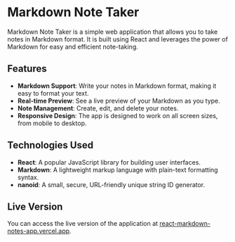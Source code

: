 # Markdown Note Taker

Markdown Note Taker is a simple web application that allows you to take notes in Markdown format. It is built using React and leverages the power of Markdown for easy and efficient note-taking.

## Features

- **Markdown Support**: Write your notes in Markdown format, making it easy to format your text.
- **Real-time Preview**: See a live preview of your Markdown as you type.
- **Note Management**: Create, edit, and delete your notes.
- **Responsive Design**: The app is designed to work on all screen sizes, from mobile to desktop.

## Technologies Used

- **React**: A popular JavaScript library for building user interfaces.
- **Markdown**: A lightweight markup language with plain-text formatting syntax.
- **nanoid**: A small, secure, URL-friendly unique string ID generator.

## Live Version

You can access the live version of the application at [react-markdown-notes-app.vercel.app](https://react-markdwon-notes-app.vercel.app/).
